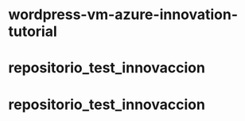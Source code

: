 # wordpress-vm-azure-innovation-tutorial
# repositorio_test_innovaccion
# repositorio_test_innovaccion
